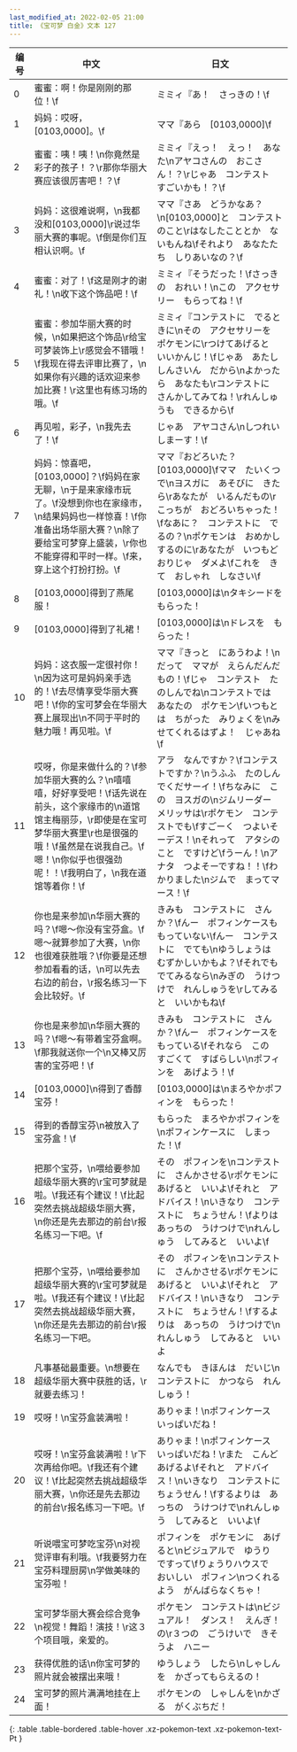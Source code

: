 ```yaml
---
last_modified_at: 2022-02-05 21:00
title: 《宝可梦 白金》文本 127
---
```

| 编号 | 中文 | 日文 |
| ---- | ---- | ---- |
| 0 | 蜜蜜：啊！你是刚刚的那位！\f | ミミィ『あ！　さっきの！\f |
| 1 | 妈妈：哎呀，[0103,0000]。\f | ママ『あら　[0103,0000]\f |
| 2 | 蜜蜜：咦！咦！\n你竟然是彩子的孩子！？\r那你华丽大赛应该很厉害吧！？\f | ミミィ『えっ！　えっ！　あなた\nアヤコさんの　おこさん！？\rじゃあ　コンテスト　すごいかも！？\f |
| 3 | 妈妈：这很难说啊，\n我都没和[0103,0000]\r说过华丽大赛的事呢。\f倒是你们互相认识啊。\f | ママ『さあ　どうかなあ？\n[0103,0000]と　コンテストのこと\rはなしたこととか　ないもんね\fそれより　あなたたち　しりあいなの？\f |
| 4 | 蜜蜜：对了！\f这是刚才的谢礼！\n收下这个饰品吧！\f | ミミィ『そうだった！\fさっきの　おれい！\nこの　アクセサリー　もらってね！\f |
| 5 | 蜜蜜：参加华丽大赛的时候，\n如果把这个饰品\r给宝可梦装饰上\r感觉会不错哦！\f我现在得去评审比赛了，\n如果你有兴趣的话欢迎来参加比赛！\r这里也有练习场的哦。\f | ミミィ『コンテストに　でるときに\nその　アクセサリーを　ポケモンに\rつけてあげると　いいかんじ！\fじゃあ　あたし　しんさいん　だから\nよかったら　あなたも\rコンテストに　さんかしてみてね！\rれんしゅうも　できるから\f |
| 6 | 再见啦，彩子，\n我先去了！\f | じゃあ　アヤコさん\nしつれい　しまーす！\f |
| 7 | 妈妈：惊喜吧，[0103,0000]？\f妈妈在家无聊，\n于是来家缘市玩了。\f没想到你也在家缘市，\n结果妈妈也一样惊喜！\f你准备出场华丽大赛？\n除了要给宝可梦穿上盛装，\r你也不能穿得和平时一样。\f来，穿上这个打扮打扮。\f | ママ『おどろいた？　[0103,0000]\fママ　たいくつで\nヨスガに　あそびに　きたら\rあなたが　いるんだもの\rこっちが　おどろいちゃった！\fなあに？　コンテストに　でるの？\nポケモンは　おめかし　するのに\rあなたが　いつもどおりじゃ　ダメよ\fこれを　きて　おしゃれ　しなさい\f |
| 8 | [0103,0000]得到了燕尾服！ | [0103,0000]は\nタキシードを　もらった！ |
| 9 | [0103,0000]得到了礼裙！ | [0103,0000]は\nドレスを　もらった！ |
| 10 | 妈妈：这衣服一定很衬你！\n因为这可是妈妈亲手选的！\f去尽情享受华丽大赛吧！\f你的宝可梦会在华丽大赛上展现出\n不同于平时的魅力哦！再见啦。\f | ママ『きっと　にあうわよ！\nだって　ママが　えらんだんだもの！\fじゃ　コンテスト　たのしんでね\nコンテストでは　あなたの　ポケモン\fいつもとは　ちがった　みりょくを\nみせてくれるはずよ！　じゃあね\f |
| 11 | 哎呀，你是来做什么的？\f参加华丽大赛的么？\n嘻嘻嘻，好好享受吧！\f话先说在前头，这个家缘市的\n道馆馆主梅丽莎，\r即使是在宝可梦华丽大赛里\r也是很强的哦！\f虽然是在说我自己。\f嗯！\n你似乎也很强劲呢！！\f我明白了，\n我在道馆等着你！\f | アラ　なんですか？\fコンテストですか？\nうふふ　たのしんでくだサーイ！\fちなみに　この　ヨスガの\nジムリーダー　メリッサは\rポケモン　コンテストでも\fすごーく　つよいそーデス！\nそれって　アタシのこと　ですけど\fうーん！\nアナタ　つよそーですね！！\fわかりました\nジムで　まってマース！\f |
| 12 | 你也是来参加\n华丽大赛的吗？\f嗯～你没有宝芬盒。\f嗯～就算参加了大赛，\n你也很难获胜哦？\f你要是还想参加看看的话，\n可以先去右边的前台，\r报名练习一下会比较好。\f | きみも　コンテストに　さんか？\fんー　ポフィンケースも　もっていない\fんー　コンテストに　でても\nゆうしょうは　むずかしいかもよ？\fそれでも　でてみるなら\nみぎの　うけつけで　れんしゅうを\rしてみると　いいかもね\f |
| 13 | 你也是来参加\n华丽大赛的吗？\f嗯～有带着宝芬盒啊。\f那我就送你一个\n又棒又厉害的宝芬吧！\f | きみも　コンテストに　さんか？\fんー　ポフィンケースを　もっている\fそれなら　この　すごくて　すばらしい\nポフィンを　あげよう！\f |
| 14 | [0103,0000]\n得到了香醇宝芬！ | [0103,0000]は\nまろやかポフィンを　もらった！ |
| 15 | 得到的香醇宝芬\n被放入了宝芬盒！\f | もらった　まろやかポフィンを\nポフィンケースに　しまった！\f |
| 16 | 把那个宝芬，\n喂给要参加超级华丽大赛的\r宝可梦就是啦。\f我还有个建议！\f比起突然去挑战超级华丽大赛，\n你还是先去那边的前台\r报名练习一下吧。\f | その　ポフィンを\nコンテストに　さんかさせる\rポケモンに　あげると　いいよ\fそれと　アドバイス！\nいきなり　コンテストに　ちょうせん！\fよりは　あっちの　うけつけで\nれんしゅう　してみると　いいよ\f |
| 17 | 把那个宝芬，\n喂给要参加超级华丽大赛的\r宝可梦就是啦。\f我还有个建议！\f比起突然去挑战超级华丽大赛，\n你还是先去那边的前台\r报名练习一下吧。 | その　ポフィンを\nコンテストに　さんかさせる\rポケモンに　あげると　いいよ\fそれと　アドバイス！\nいきなり　コンテストに　ちょうせん！\fするよりは　あっちの　うけつけで\nれんしゅう　してみると　いいよ |
| 18 | 凡事基础最重要。\n想要在超级华丽大赛中获胜的话，\r就要去练习！ | なんでも　きほんは　だいじ\nコンテストに　かつなら　れんしゅう！ |
| 19 | 哎呀！\n宝芬盒装满啦！ | ありゃま！\nポフィンケース　いっぱいだね！ |
| 20 | 哎呀！\n宝芬盒装满啦！\r下次再给你吧。\f我还有个建议！\f比起突然去挑战超级华丽大赛，\n你还是先去那边的前台\r报名练习一下吧。\f | ありゃま！\nポフィンケース　いっぱいだね！\rまた　こんど　あげるよ\fそれと　アドバイス！\nいきなり　コンテストに　ちょうせん！\fするよりは　あっちの　うけつけで\nれんしゅう　してみると　いいよ\f |
| 21 | 听说喂宝可梦吃宝芬\n对视觉评审有利哦。\f我要努力在宝芬料理厨房\n学做美味的宝芬啦！ | ポフィンを　ポケモンに　あげると\nビジュアルで　ゆうり　ですって\fりょうりハウスで　おいしい　ポフィン\nつくれるよう　がんばらなくちゃ！ |
| 22 | 宝可梦华丽大赛会综合竞争\n视觉！舞蹈！演技！\r这３个项目哦，亲爱的。 | ポケモン　コンテストは\nビジュアル！　ダンス！　えんぎ！　の\r３つの　ごうけいで　きそうよ　ハニー |
| 23 | 获得优胜的话\n你宝可梦的照片就会被摆出来哦！ | ゆうしょう　したら\nしゃしんを　かざってもらえるの！ |
| 24 | 宝可梦的照片满满地挂在上面！ | ポケモンの　しゃしんを\nかざる　がくぶちだ！ |
{: .table .table-bordered .table-hover .xz-pokemon-text .xz-pokemon-text-Pt }